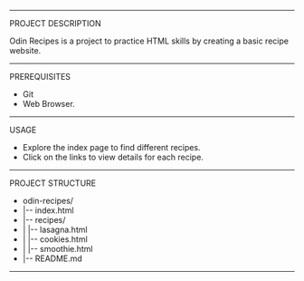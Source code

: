 ___________________________________________________________________________________________

PROJECT DESCRIPTION

Odin Recipes is a project to practice HTML skills by creating a basic recipe website.
___________________________________________________________________________________________

PREREQUISITES

- Git
- Web Browser.
___________________________________________________________________________________________

USAGE

- Explore the index page to find different recipes.
- Click on the links to view details for each recipe.
___________________________________________________________________________________________

PROJECT STRUCTURE

- odin-recipes/
- |-- index.html
- |-- recipes/
- |   |-- lasagna.html
- |   |-- cookies.html
- |   |-- smoothie.html
- |-- README.md
___________________________________________________________________________________________